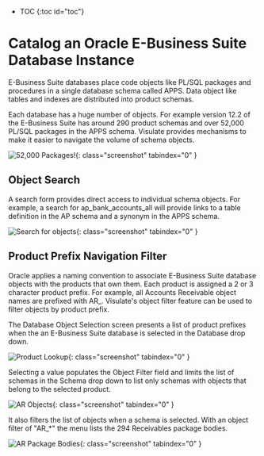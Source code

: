 * TOC
{:toc id="toc"}

# Catalog an Oracle E-Business Suite Database Instance

E-Business Suite databases place code objects like PL/SQL packages and procedures in a single database schema called APPS. Data object like tables and indexes are distributed into product schemas.

Each database has a huge number of objects. For example version 12.2 of the E-Business Suite has around 290 product schemas and over 52,000 PL/SQL packages in the APPS schema. Visulate provides mechanisms to make it easier to navigate the volume of schema objects.

![52,000 Packages!](/images/ebs-unfiltered.png){: class="screenshot" tabindex="0" }

## Object Search

A search form provides direct access to individual schema objects. For example, a search for ap_bank_accounts_all will provide links to a table definition in the AP schema and a synonym in the APPS schema.

![Search for objects](/images/ebs-object-search.png){: class="screenshot" tabindex="0" }

## Product Prefix Navigation Filter

Oracle applies a naming convention to associate E-Business Suite database objects with the products that own them. Each product is assigned a 2 or 3 character product prefix. For example, all Accounts Receivable object names are prefixed with AR_. Visulate's object filter feature can be used to filter objects by product prefix.

 The Database Object Selection screen presents a list of product prefixes when the an E-Business Suite database is selected in the Database drop down.

![Product Lookup](/images/ebs-product-lookup.png){: class="screenshot" tabindex="0" }

Selecting a value populates the Object Filter field and limits the list of schemas in the Schema drop down to list only schemas with objects that belong to the selected product.

![AR Objects](/images/ebs-ar-objects.png){: class="screenshot" tabindex="0" }

It also filters the list of objects when a schema is selected. With an object filter of "AR_*" the menu lists the 294 Receivables package bodies.

![AR Package Bodies](/images/ebs-filtered-package-bodies.png){: class="screenshot" tabindex="0" }